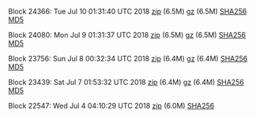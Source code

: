 Block 24366: Tue Jul 10 01:31:40 UTC 2018 [zip](https://files.01coin.io/testnet/2018-07-10/bootstrap.dat.zip) (6.5M) [gz](https://files.01coin.io/testnet/2018-07-10/bootstrap.dat.tar.gz) (6.5M) [SHA256](https://files.01coin.io/testnet/2018-07-10/sha256.txt) [MD5](https://files.01coin.io/testnet/2018-07-10/md5.txt)

Block 24080: Mon Jul  9 01:31:37 UTC 2018 [zip](https://files.01coin.io/testnet/2018-07-09/bootstrap.dat.zip) (6.5M) [gz](https://files.01coin.io/testnet/2018-07-09/bootstrap.dat.tar.gz) (6.5M) [SHA256](https://files.01coin.io/testnet/2018-07-09/sha256.txt) [MD5](https://files.01coin.io/testnet/2018-07-09/md5.txt)

Block 23756: Sun Jul  8 00:32:34 UTC 2018 [zip](https://files.01coin.io/testnet/2018-07-08/bootstrap.dat.zip) (6.4M) [gz](https://files.01coin.io/testnet/2018-07-08/bootstrap.dat.tar.gz) (6.4M) [SHA256](https://files.01coin.io/testnet/2018-07-08/sha256.txt) [MD5](https://files.01coin.io/testnet/2018-07-08/md5.txt)

Block 23439: Sat Jul  7 01:53:32 UTC 2018 [zip](https://files.01coin.io/testnet/2018-07-07/bootstrap.dat.zip) (6.4M) [gz](https://files.01coin.io/testnet/2018-07-07/bootstrap.dat.tar.gz) (6.4M) [SHA256](https://files.01coin.io/testnet/2018-07-07/sha256.txt) [MD5](https://files.01coin.io/testnet/2018-07-07/md5.txt)

Block 22547: Wed Jul  4 04:10:29 UTC 2018 [zip](https://drive.google.com/file/d/1X5mOYrdjZb761oPOBR3VKQyLRIk7hOxB/view?usp=sharing) (6.0M) [SHA256](https://drive.google.com/file/d/1jPz2Ds_YSaTW44jNNyqbeveswOsz3dk8/view?usp=sharing)
